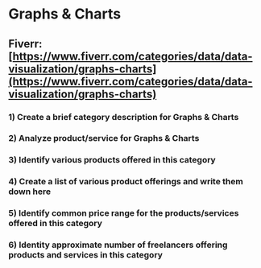 # Graphs & Charts
## Fiverr: [https://www.fiverr.com/categories/data/data-visualization/graphs-charts](https://www.fiverr.com/categories/data/data-visualization/graphs-charts)
### 1) Create a brief category description for Graphs & Charts
### 2) Analyze product/service for Graphs & Charts
### 3) Identify various products offered in this category
### 4) Create a list of various product offerings and write them down here
### 5) Identify common price range for the products/services offered in this category
### 6) Identity approximate number of freelancers offering products and services in this category
